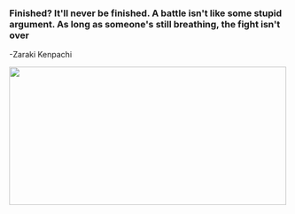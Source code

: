 ### Finished? It'll never be finished. A battle isn't like some stupid argument. As long as someone's still breathing, the fight isn't over   
  -Zaraki Kenpachi

<img src="https://media.giphy.com/media/M1oPO3TchPJS/giphy.gif" width="500px" height="250px"/> 

